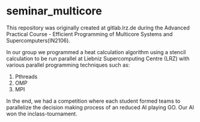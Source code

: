 # seminar_multicore

This repository was originally created at gitlab.lrz.de during the Advanced Practical Course - Efficient Programming of Multicore Systems and Supercomputers(IN2106). 

In our group we programmed a heat calculation algorithm using a stencil calculation to be run parallel at Liebniz Supercomputing Centre (LRZ) with various parallel programming techniques such as:

1. Pthreads
2. OMP
3. MPI

In the end, we had a competition where each student formed teams to parallelize the decision making process of an reduced AI playing GO. Our AI won the inclass-tournament.
